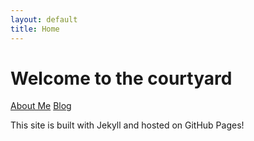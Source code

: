 ```yaml
---
layout: default
title: Home
---
```


# Welcome to the courtyard


[About Me](/about.md)
[Blog](/blog.md)



This site is built with Jekyll and hosted on GitHub Pages!
